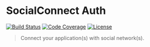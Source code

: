SocialConnect Auth
==================
[![Build Status](http://img.shields.io/travis/SocialConnect/auth.svg?style=flat)](https://travis-ci.org/socialconnect/auth)
[![Code Coverage](http://img.shields.io/coveralls/SocialConnect/auth.svg?style=flat)](https://coveralls.io/r/socialconnect/auth)
[![License](http://img.shields.io/packagist/l/SocialConnect/auth.svg?style=flat)](https://packagist.org/packages/socialconnect/auth)

> Connect your application(s) with social network(s).